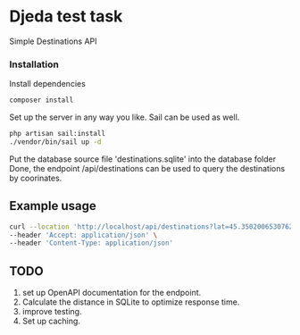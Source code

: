 # Djeda test task
Simple Destinations API

### Installation

Install dependencies

```sh
composer install
```

Set up the server in any way you like. 
Sail can be used as well.

```sh
php artisan sail:install
./vendor/bin/sail up -d
```

Put the database source file 'destinations.sqlite' into the database folder
Done, the endpoint /api/destinations can be used to query the destinations by coorinates.

## Example usage

```sh
curl --location 'http://localhost/api/destinations?lat=45.3502006530762&lon=11.7826995849609' \
--header 'Accept: application/json' \
--header 'Content-Type: application/json'
```

## TODO

1. set up OpenAPI documentation for the endpoint.
2. Calculate the distance in SQLite to optimize response time.
3. improve testing.
4. Set up caching.
